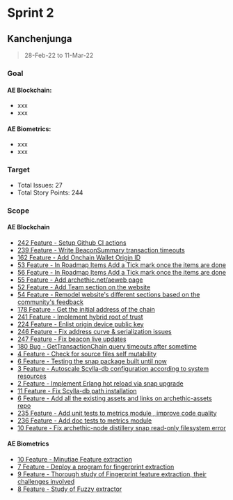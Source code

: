 # Sprint 2

## Kanchenjunga

> 28-Feb-22 to 11-Mar-22

### Goal

#### AE Blockchain:
- xxx
- xxx

#### AE Biometrics: 
- xxx
- xxx

### Target
- Total Issues: 27
- Total Story Points: 244

### Scope

#### AE Blockchain
 - [242 Feature - Setup Github CI actions](https://github.com/archethic-foundation/archethic-node/issues/242)
 - [239 Feature - Write BeaconSummary transaction timeouts](https://github.com/archethic-foundation/archethic-node/issues/239)
 - [162 Feature - Add Onchain Wallet Origin ID](https://github.com/archethic-foundation/archethic-node/issues/162)
 - [53 Feature - In Roadmap Items Add a Tick mark once the items are done](https://github.com/archethic-foundation/archethic-website/issues/53)
 - [56 Feature - In Roadmap Items Add a Tick mark once the items are done](https://github.com/archethic-foundation/archethic-website/issues/56)
 - [55 Feature - Add archethic.net/aeweb page](https://github.com/archethic-foundation/archethic-website/issues/55)
 - [52 Feature - Add Team section on the website](https://github.com/archethic-foundation/archethic-website/issues/52)
 - [54 Feature - Remodel website's different sections based on the community's feedback](https://github.com/archethic-foundation/archethic-website/issues/54)
 - [178 Feature - Get the initial address of the chain](https://github.com/archethic-foundation/archethic-node/issues/178)
 - [241 Feature - Implement hybrid root of trust](https://github.com/archethic-foundation/archethic-node/issues/241)
 - [224 Feature - Enlist origin device public key](https://github.com/archethic-foundation/archethic-node/issues/224)
 - [246 Feature - Fix address curve & serialization issues](https://github.com/archethic-foundation/archethic-node/issues/246)
 - [247 Feature - Fix beacon live updates](https://github.com/archethic-foundation/archethic-node/issues/247)
 - [180 Bug - GetTransactionChain query timeouts after sometime](https://github.com/archethic-foundation/archethic-node/issues/180)
 - [4 Feature - Check for source files self mutability](https://github.com/archethic-foundation/archethic-snap/issues/4)
 - [6 Feature - Testing the snap package built until now](https://github.com/archethic-foundation/archethic-snap/issues/6)
 - [3 Feature - Autoscale Scylla-db configuration according to system resources](https://github.com/archethic-foundation/archethic-snap/issues/3)
 - [2 Feature - Implement Erlang hot reload via snap upgrade](https://github.com/archethic-foundation/archethic-snap/issues/2)
 - [11 Feature - Fix Scylla-db path installation](https://github.com/archethic-foundation/archethic-snap/issues/11)
 - [6 Feature - Add all the existing assets and links on archethic-assets repo](https://github.com/archethic-foundation/archethic-assets/issues/6)
 - [235 Feature - Add unit tests to metrics module , improve code quality](https://github.com/archethic-foundation/archethic-node/issues/235)
 - [236 Feature - Add doc tests to metrics module](https://github.com/archethic-foundation/archethic-node/issues/236)
 - [10 Feature - Fix archethic-node distillery snap read-only filesystem error](https://github.com/archethic-foundation/archethic-snap/issues/10)


#### AE Biometrics
 - [10 Feature - Minutiae Feature extraction](https://github.com/archethic-foundation/biometrics-seed-extraction/issues/10)
 - [7 Feature - Deploy a program for fingerprint extraction](https://github.com/archethic-foundation/biometrics-seed-extraction/issues/7)
 - [9 Feature - Thorough study of Fingerprint feature extraction, their challenges involved](https://github.com/archethic-foundation/biometrics-seed-extraction/issues/9)
 - [8 Feature - Study of Fuzzy extractor](https://github.com/archethic-foundation/biometrics-seed-extraction/issues/8)
